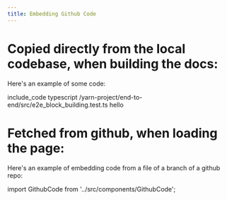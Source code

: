 ```yaml
---
title: Embedding Github Code
---
```


# Copied directly from the local codebase, when building the docs:

Here's an example of some code:

include_code typescript /yarn-project/end-to-end/src/e2e_block_building.test.ts hello

# Fetched from github, when loading the page:

Here's an example of embedding code from a file of a branch of a github repo:

import GithubCode from '../src/components/GithubCode';


<GithubCode owner="AztecProtocol" repo="aztec-packages" branch="master" filePath="yarn-project/noir-contracts/src/contracts/zk_token_contract/src/main.nr" startLine={2} endLine={30000} />

<GithubCode owner="AztecProtocol" repo="aztec-packages" branch="master" filePath="README.md" startLine={2} endLine={20} />

<GithubCode owner="AztecProtocol" repo="aztec-packages" branch="master" filePath="README.md"/>




